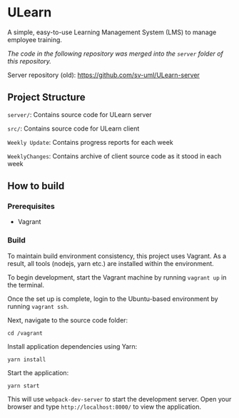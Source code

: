 # ULearn
A simple, easy-to-use Learning Management System (LMS) to manage employee training.

*The code in the following repository was merged into the `server` folder of this repository.*

Server repository (old): https://github.com/sv-uml/ULearn-server

## Project Structure
`server/`: Contains source code for ULearn server

`src/`: Contains source code for ULearn client

`Weekly Update`: Contains progress reports for each week

`WeeklyChanges`: Contains archive of client source code as it stood in each week


## How to build

### Prerequisites
- Vagrant

### Build
To maintain build environment consistency, this project uses Vagrant. As a result, all tools (nodejs, yarn etc.) are installed within the environment.

To begin development, start the Vagrant machine by running `vagrant up` in the terminal.

Once the set up is complete, login to the Ubuntu-based environment by running `vagrant ssh`.

Next, navigate to the source code folder:

    cd /vagrant

Install application dependencies using Yarn:

    yarn install

Start the application:

    yarn start

This will use `webpack-dev-server` to start the development server. Open your browser and type `http://localhost:8000/` to view the application.
